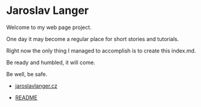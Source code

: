 # Jaroslav Langer

Welcome to my web page project.

One day it may become a regular place for short stories and tutorials.

Right now the only thing I managed to accomplish is to create this index.md.

Be ready and humbled, it will come.

Be well, be safe.

- [jaroslavlanger.cz](../www/index.html)

* [README](./README.md)
